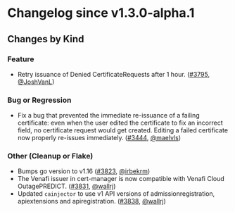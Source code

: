 # Changelog since v1.3.0-alpha.1

## Changes by Kind

### Feature

- Retry issuance of Denied CertificateRequests after 1 hour. ([#3795](https://github.com/jetstack/cert-manager/pull/3795), [@JoshVanL](https://github.com/JoshVanL))

### Bug or Regression

- Fix a bug that prevented the immediate re-issuance of a failing certificate: even when the user
  edited the certificate to fix an incorrect field, no certificate request would get created. Editing
  a failed certificate now properly re-issues immediately. ([#3444](https://github.com/jetstack/cert-manager/pull/3444), [@maelvls](https://github.com/maelvls))

### Other (Cleanup or Flake)

- Bumps go version to v1.16 ([#3823](https://github.com/jetstack/cert-manager/pull/3823), [@irbekrm](https://github.com/irbekrm))
- The Venafi issuer in cert-manager is now compatible with Venafi Cloud OutagePREDICT. ([#3831](https://github.com/jetstack/cert-manager/pull/3831), [@wallrj](https://github.com/wallrj))
- Updated `cainjector` to use v1 API versions of admissionregistration, apiextensions and apiregistration. ([#3838](https://github.com/jetstack/cert-manager/pull/3838), [@wallrj](https://github.com/wallrj))

